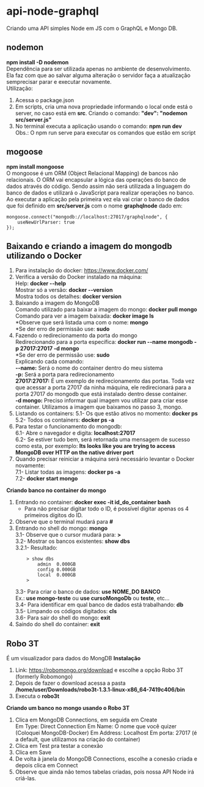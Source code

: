 # api-node-graphql
Criando uma API simples Node em JS com o GraphQL e Mongo DB.  

## nodemon  
**npm install -D nodemon**  
Dependência para ser utilizada apenas no ambiente de desenvolvimento.  
Ela faz com que ao salvar alguma alteração o servidor faça a atualização semprecisar parar e executar novamente.  
Utilização:  
1) Acessa o package.json  
2) Em scripts, cria uma nova propriedade informando o local onde está o server, no caso está em **src**.
Criando o comando: **"dev": "nodemon src/server.js"**  
3) No terminal executa a aplicação usando o comando: **npm run dev**  
Obs.: O npm run serve para executar os comandos que estão em script  

## mogoose  
**npm install mongoose**  
O mongoose é um ORM (Object Relacional Mapping) de bancos não relacionais.
O ORM vai encapsular a lógica das operações do banco de dados através do código. Sendo assim não será utilizada a linguagem do banco de dados e utilizará o JavaScript para realizar operações no banco.  
Ao executar a aplicação pela primeira vez ela vai criar o banco de dados que foi definido em **src/server.js** com o nome **graphqlnode** dado em:  
```
mongoose.connect("mongodb://localhost:27017/graphqlnode", {
    useNewUrlParser: true
});
```
  
## Baixando e criando a imagem do mongodb utilizando o Docker  
1) Para instalação do docker: https://www.docker.com/  
2) Verifica a versão do Docker instalado na máquina:  
    Help: **docker --help**  
    Mostrar só a versão: **docker --version**  
    Mostra todos os detalhes: **docker version**  
3) Baixando a imagem do MongoDB  
    Comando utilizado para baixar a imagem do mongo: **docker pull mongo**  
    Comando para ver a imagem baixada: **docker image ls**  
    *Observe que será listada uma com o nome: **mongo**  
    *Se der erro de permissão use: **sudo**  
4) Fazendo o redirecionamento da porta do mongo  
    Redirecionando para a porta específica: **docker run --name mongodb -p 27017:27017 -d mongo**  
    *Se der erro de permissão use: **sudo**  
    Explicando cada comando:  
    **--name:** Será o nome do container dentro do meu sistema  
    **-p:**  Será a porta para redirecionamento  
    **27017:27017:** É um exemplo de redirecionamento das portas. Toda vez que acessar a porta 27017 da ninha máquina, ele 
    redirecionará para a porta 27017 do mongodb que está instalado dentro desse container.  
    **-d mongo:** Preciso informar qual imagem vou utilizar para criar esse container. Utilizamos a imagem que baixamos no 
    passo 3, mongo.  
5) Listando os containers:
    5.1- Os que estão ativos no momento: **docker ps**  
    5.2- Todos os containers: **docker ps -a**  
7) Para testar o funcionamento do mongodb:  
    6.1- Abre o navegador e digita: **localhost:27017**  
    6.2- Se estiver tudo bem, será retornada uma mensagem de sucesso como esta, por exemplo: **Its looks like you are trying to access MongoDB over HTTP on the native driver port**  
8) Quando precisar reiniciar a máquina será necessário levantar o Docker novamente:  
    7.1- Listar todas as imagens: **docker ps -a**  
    7.2- **docker start mongo**  

**Criando banco no container do mongo**  
1) Entrando no container: **docker exec -it id_do_container bash**  
    * Para não precisar digitar todo o ID, é possível digitar apenas os 4 primeiros dígitos do ID.  
2) Observe que o terminal mudará para **#**  
3) Entrando no shell do mongo: **mongo**  
	3.1- Observe que o cursor mudará para: **>**  
	3.2- Mostrar os bancos existentes: **show dbs**  
	3.2.1- Resultado:  
	```	
        > show dbs  
			admin  0.000GB  
			config 0.000GB  
			local  0.000GB  
		>  
    ```
	3.3- Para criar o banco de dados: **use NOME_DO BANCO**  
		Ex.: **use mongo-teste** ou **use cursoMongoDb** ou **teste**, etc...  
	3.4- Para identificar em qual banco de dados está trabalhando: **db**  
	3.5- Limpando os códigos digitados: **cls**  
	3.6- Para sair do shell do mongo: **exit**  
4) Saindo do shell do container: **exit**  

## Robo 3T  
É um visualizador para dados do MongDB
**Instalação**
1) Link: https://robomongo.org/download e escolhe a opção Robo 3T (formerly Robomongo)
2) Depois de fazer o download acessa a pasta **/home/user/Downloads/robo3t-1.3.1-linux-x86_64-7419c406/bin**
3) Executa o **robo3t**

**Criando um banco no mongo usando o Robo 3T**
1) Clica em MongoDB Connections, em seguida em Create  
    Em Type: Direct Connection
    Em Name: O nome que você quizer (Coloquei MongoDB-Docker)
    Em Address: Localhost
    Em porta: 27017 (é a default, que utilizamos na criação do container)
2) Clica em Test pra testar a conexão
3) Clica em Save
4) De volta à janela do MongoDB Connections, escolhe a conesão criada e depois clica em Connect 
5) Observe que ainda não temos tabelas criadas, pois nossa API Node irá criá-las.
